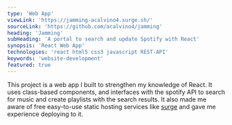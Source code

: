 ```yaml
---
type: 'Web App'
viewLink: 'https://jamming-acalvino4.surge.sh/'
sourceLink: 'https://github.com/acalvino4/jamming'
heading: 'Jamming'
subHeading: 'A portal to search and update Spotify with React'
synopsis: 'React Web App'
technologies: 'react html5 css3 javascript REST-API'
keywords: 'website-development'
featured: true
---
```

This project is a web app I built to strengthen my knowledge of React. It uses class-based components, and interfaces with the spotify API to search for music and create playlists with the search results. It also made me aware of free easy-to-use static hosting services like [surge](https://surge.sh) and gave me experience deploying to it.
